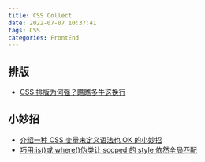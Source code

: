 ```yaml
---
title: CSS Collect
date: 2022-07-07 10:37:41
tags: CSS
categories: FrontEnd
---
```


## 排版

- [CSS 排版为何强？瞧瞧多牛这换行](https://www.zhangxinxu.com/wordpress/2022/06/css-line-break-word-wrap-all/)

## 小妙招

- [介绍一种 CSS 变量未定义语法也 OK 的小妙招](https://www.zhangxinxu.com/wordpress/2022/06/css-var-optional-empty-trick/)
- [巧用:is()或:where()伪类让 scoped 的 style 依然全局匹配](https://www.zhangxinxu.com/wordpress/2022/09/css-is-where-scoped-style/)
